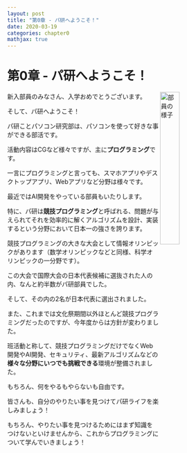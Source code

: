 ```yaml
---
layout: post
title: "第0章 - パ研へようこそ！"
date: 2020-03-19
categories: chapter0
mathjax: true
---
```

# 第0章 - パ研へようこそ！

<img src="/beginners/assets/chapter0/computer_programming_man.png" width="30%" alt="部員の様子" align="right">

新入部員のみなさん、入学おめでとうございます。

そして、パ研へようこそ！

パ研ことパソコン研究部は、パソコンを使って好きな事ができる部活です。

活動内容はCGなど様々ですが、主に**プログラミング**です。

一言にプログラミングと言っても、スマホアプリやデスクトップアプリ、Webアプリなど分野は様々です。

最近ではAI開発をやっている部員もいたりします。

特に、パ研は**競技プログラミング**と呼ばれる、問題が与えられてそれを効率的に解くアルゴリズムを設計、実装するという分野において日本一の強さを誇ります。

競技プログラミングの大きな大会として情報オリンピックがあります（数学オリンピックなどと同様、科学オリンピックの一分野です）。

この大会で国際大会の日本代表候補に選抜された人の内、なんと約半数がパ研部員でした。

そして、その内の2名が日本代表に選出されました。

また、これまでは文化祭期間以外ほとんど競技プログラミングだったのですが、今年度からは方針が変わりました。

班活動と称して、競技プログラミングだけでなくWeb開発やAI開発、セキュリティ、最新アルゴリズムなどの**様々な分野にいつでも挑戦できる**環境が整備されました。

もちろん、何をやるもやらないも自由です。

皆さんも、自分のやりたい事を見つけてパ研ライフを楽しみましょう！

もちろん、やりたい事を見つけるためにはまず知識をつけないといけませんから、これからプログラミングについて学んでいきましょう！